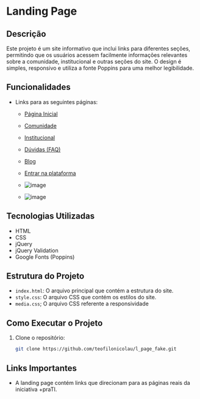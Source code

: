 # Landing Page

## Descrição

Este projeto é um site informativo que inclui links para diferentes seções, permitindo que os usuários acessem facilmente informações relevantes sobre a comunidade, institucional e outras seções do site. O design é simples, responsivo e utiliza a fonte Poppins para uma melhor legibilidade.

## Funcionalidades

- Links para as seguintes páginas:
  - [Página Inicial](https://www.maisprati.com.br/)
  - [Comunidade](https://www.maisprati.com.br/comunidade)
  - [Institucional](https://www.maisprati.com.br/institucional)
  - [Dúvidas (FAQ)](https://www.maisprati.com.br/faq)
  - [Blog](https://www.maisprati.com.br/blog)
  - [Entrar na plataforma](https://maisprati.trindtech.com.br/plataforma/home)
 
  - ![image](https://github.com/user-attachments/assets/a1ff7ae9-8e2a-4fee-931a-379ca8728f11)
  - ![image](https://github.com/user-attachments/assets/e904c143-10b2-4077-8710-84ce8282434c)



## Tecnologias Utilizadas

- HTML
- CSS
- jQuery
- jQuery Validation
- Google Fonts (Poppins)

## Estrutura do Projeto

- `index.html`: O arquivo principal que contém a estrutura do site.
- `style.css`: O arquivo CSS que contém os estilos do site.
-  `media.css`; O arquivo CSS referente a responsividade 

## Como Executar o Projeto

1. Clone o repositório:
   ```bash
   git clone https://github.com/teofilonicolau/l_page_fake.git

## Links Importantes
 - A landing page contém links que direcionam para as páginas reais da iniciativa +praTI.
   
